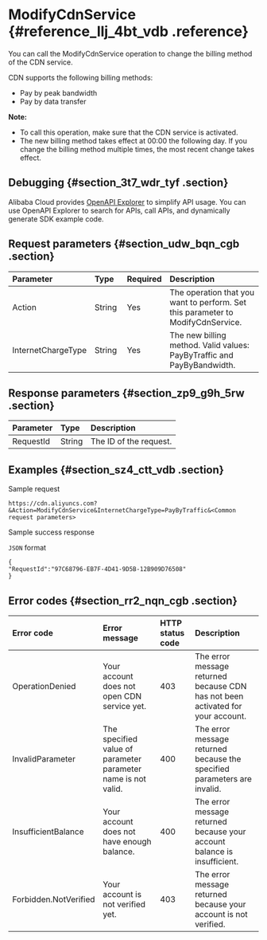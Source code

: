 # ModifyCdnService {#reference_llj_4bt_vdb .reference}

You can call the ModifyCdnService operation to change the billing method of the CDN service.

CDN supports the following billing methods:

-   Pay by peak bandwidth
-   Pay by data transfer

**Note:** 

-   To call this operation, make sure that the CDN service is activated.
-   The new billing method takes effect at 00:00 the following day. If you change the billing method multiple times, the most recent change takes effect.

## Debugging {#section_3t7_wdr_tyf .section}

Alibaba Cloud provides [OpenAPI Explorer](https://api.aliyun.com/#/?product=Cdn&api=ModifyCdnService) to simplify API usage. You can use OpenAPI Explorer to search for APIs, call APIs, and dynamically generate SDK example code.

## Request parameters {#section_udw_bqn_cgb .section}

|Parameter|Type|Required|Description|
|:--------|:---|:-------|:----------|
|Action|String |Yes|The operation that you want to perform. Set this parameter to ModifyCdnService.|
|InternetChargeType|String |Yes|The new billing method. Valid values: PayByTraffic and PayByBandwidth.|

## Response parameters {#section_zp9_g9h_5rw .section}

|Parameter|Type|Description|
|:--------|:---|:----------|
|RequestId|String|The ID of the request.|

## Examples {#section_sz4_ctt_vdb .section}

Sample request

``` {#codeblock_jt2_kxs_skt}
https://cdn.aliyuncs.com?&Action=ModifyCdnService&InternetChargeType=PayByTraffic&<Common request parameters>
```

Sample success response

`JSON` format

``` {#codeblock_1si_5fc_4nc}
{
"RequestId":"97C68796-EB7F-4D41-9D5B-12B909D76508"
}
```

## Error codes {#section_rr2_nqn_cgb .section}

|Error code|Error message|HTTP status code|Description|
|:---------|:------------|:---------------|:----------|
|OperationDenied|Your account does not open CDN service yet.|403|The error message returned because CDN has not been activated for your account.|
|InvalidParameter|The specified value of parameter parameter name is not valid.|400|The error message returned because the specified parameters are invalid.|
|InsufficientBalance|Your account does not have enough balance.|400|The error message returned because your account balance is insufficient.|
|Forbidden.NotVerified|Your account is not verified yet.|403|The error message returned because your account is not verified.|


